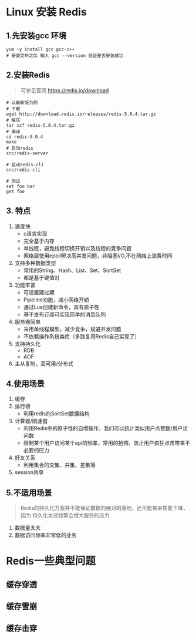 # Linux 安装 Redis
## 1.先安装gcc 环境
```
yum -y install gcc gcc-c++
# 安装完毕之后 输入 gcc --version 验证是否安装成功
```

## 2.安装Redis
>可参见官网 https://redis.io/download

```
# 以最新版为例
# 下载
wget http://download.redis.io/releases/redis-5.0.4.tar.gz
# 解压
tar xzf redis-5.0.4.tar.gz
# 编译
cd redis-5.0.4
make 
# 启动redis
src/redis-server

# 启动redis-cli
src/redis-cli

# 测试
set foo bar
get foo
```

## 3. 特点
1. 速度快
    - c语言实现
    - 完全基于内存
    - 单线程，避免线程切换开销以及线程的竞争问题
    - 网络层使用epoll解决高并发问题，非阻塞I/O,不在网络上浪费时间
2. 支持多种数据类型
    - 常用的String、Hash、List、Set、SortSet
    - 都是基于键值对
3. 功能丰富
    - 可设置建过期
    - Pipeline功能，减小网络开销
    - 通过Lua创建新命令，具有原子性
    - 基于发布订阅可实现简单的消息队列
4. 服务器简单
    - 采用单线程模型，减少竞争，规避并发问题
    - 不依赖操作系统类库（多路复用Redis自己实现了）
5. 支持持久化
    - RDB
    - AOF
6. 主从复制，高可用/分布式


## 4.使用场景
1. 缓存
2. 排行榜
    - 利用redis的SortSet数据结构
3. 计算器/限速器
    - 利用Redis中的原子性的自增操作，我们可以统计类似用户点赞数/用户访问数
    - 限制某个用户访问某个api的频率，常用的抢购，防止用户疯狂点击带来不必要的压力
4. 好友关系
    - 利用集合的交集、并集、差集等
5. session共享

## 5.不适用场景
>Redis的持久化方案并不能保证数据的绝对的落地，还可能带来性能下降，因为 持久化太过频繁会增大服务的压力
1. 数据量太大
2. 数据访问频率非常低的业务

# Redis一些典型问题
## 缓存穿透
## 缓存雪崩
## 缓存击穿

